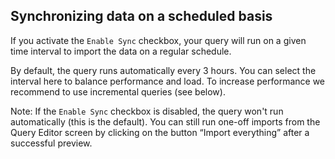 ## Synchronizing data on a scheduled basis

If you activate the `Enable Sync` checkbox, your query will run on a given time interval to import the data on a regular schedule.

By default, the query runs automatically every 3 hours. You can select the interval here to balance performance and load.
To increase performance we recommend to use incremental queries (see below).

Note: If the `Enable Sync` checkbox is disabled, the query won't run automatically (this is the default).
You can still run one-off imports from the Query Editor screen by clicking on the button “Import everything” after a successful preview.
